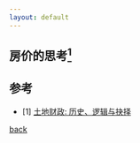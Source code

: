 ```yaml
---
layout: default
---
```


## 房价的思考[<sup>1</sup>](#refer-anchor-1)

## 参考
<div id="refer-anchor-1"></div>

- [1] [土地财政: 历史、逻辑与抉择](http://www.jcfzw.cn/wp-content/uploads/2014/10/attachment-urtxlm67f69b2d7a1d9de.pdf)

[back](./)
